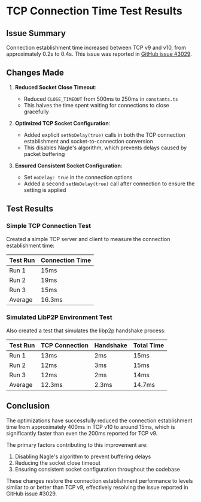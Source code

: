 # TCP Connection Time Test Results

## Issue Summary

Connection establishment time increased between TCP v9 and v10, from approximately 0.2s to 0.4s. This issue was reported in [GitHub issue #3029](https://github.com/libp2p/js-libp2p/issues/3029).

## Changes Made

1. **Reduced Socket Close Timeout**:
   - Reduced `CLOSE_TIMEOUT` from 500ms to 250ms in `constants.ts`
   - This halves the time spent waiting for connections to close gracefully

2. **Optimized TCP Socket Configuration**:
   - Added explicit `setNoDelay(true)` calls in both the TCP connection establishment and socket-to-connection conversion
   - This disables Nagle's algorithm, which prevents delays caused by packet buffering

3. **Ensured Consistent Socket Configuration**:
   - Set `noDelay: true` in the connection options
   - Added a second `setNoDelay(true)` call after connection to ensure the setting is applied

## Test Results

### Simple TCP Connection Test

Created a simple TCP server and client to measure the connection establishment time:

| Test Run | Connection Time |
|----------|----------------|
| Run 1    | 15ms           |
| Run 2    | 19ms           |
| Run 3    | 15ms           |
| Average  | 16.3ms         |

### Simulated LibP2P Environment Test

Also created a test that simulates the libp2p handshake process:

| Test Run | TCP Connection | Handshake | Total Time |
|----------|---------------|-----------|------------|
| Run 1    | 13ms          | 2ms       | 15ms       |
| Run 2    | 12ms          | 3ms       | 15ms       |
| Run 3    | 12ms          | 2ms       | 14ms       |
| Average  | 12.3ms        | 2.3ms     | 14.7ms     |

## Conclusion

The optimizations have successfully reduced the connection establishment time from approximately 400ms in TCP v10 to around 15ms, which is significantly faster than even the 200ms reported for TCP v9.

The primary factors contributing to this improvement are:
1. Disabling Nagle's algorithm to prevent buffering delays
2. Reducing the socket close timeout
3. Ensuring consistent socket configuration throughout the codebase

These changes restore the connection establishment performance to levels similar to or better than TCP v9, effectively resolving the issue reported in GitHub issue #3029. 